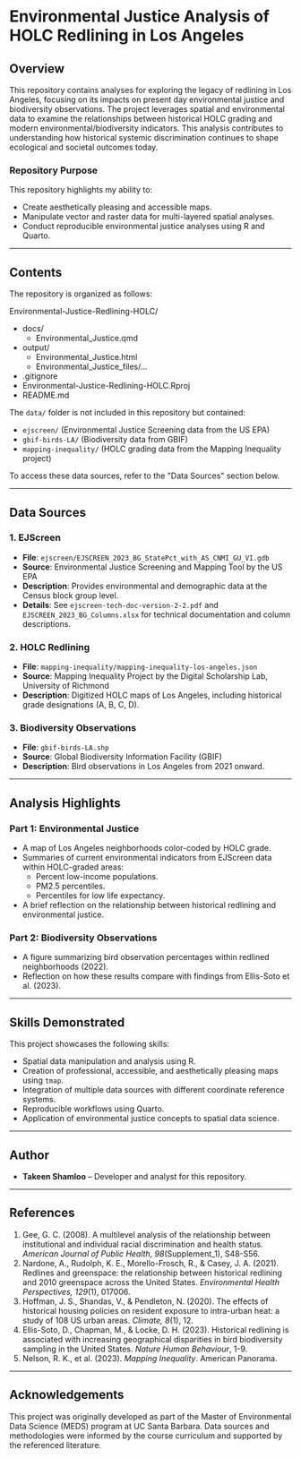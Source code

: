 # Environmental Justice Analysis of HOLC Redlining in Los Angeles

## Overview
This repository contains analyses for exploring the legacy of redlining in 
Los Angeles, focusing on its impacts on present day environmental justice and 
biodiversity observations. The project leverages spatial and environmental data 
to examine the relationships between historical HOLC grading and 
modern environmental/biodiversity indicators. This analysis contributes to 
understanding how historical systemic discrimination continues to shape 
ecological and societal outcomes today.

### Repository Purpose
This repository highlights my ability to:
- Create aesthetically pleasing and accessible maps.
- Manipulate vector and raster data for multi-layered spatial analyses.
- Conduct reproducible environmental justice analyses using R and Quarto.

---

## Contents
The repository is organized as follows:

Environmental-Justice-Redlining-HOLC/
- docs/
  - Environmental_Justice.qmd
- output/
  - Environmental_Justice.html 
  - Environmental_Justice_files/...
- .gitignore
- Environmental-Justice-Redlining-HOLC.Rproj
- README.md 


The `data/` folder is not included in this repository but contained:
- `ejscreen/` (Environmental Justice Screening data from the US EPA)
- `gbif-birds-LA/` (Biodiversity data from GBIF)
- `mapping-inequality/` (HOLC grading data from the Mapping Inequality project)

To access these data sources, refer to the "Data Sources" section below.

---

## Data Sources
### 1. EJScreen
- **File**: `ejscreen/EJSCREEN_2023_BG_StatePct_with_AS_CNMI_GU_VI.gdb`
- **Source**: Environmental Justice Screening and Mapping Tool by the US EPA
- **Description**: Provides environmental and demographic data at the Census block group level.
- **Details**: See `ejscreen-tech-doc-version-2-2.pdf` and `EJSCREEN_2023_BG_Columns.xlsx` for technical documentation and column descriptions.

### 2. HOLC Redlining
- **File**: `mapping-inequality/mapping-inequality-los-angeles.json`
- **Source**: Mapping Inequality Project by the Digital Scholarship Lab, University of Richmond
- **Description**: Digitized HOLC maps of Los Angeles, including historical grade designations (A, B, C, D).

### 3. Biodiversity Observations
- **File**: `gbif-birds-LA.shp`
- **Source**: Global Biodiversity Information Facility (GBIF)
- **Description**: Bird observations in Los Angeles from 2021 onward.

---

## Analysis Highlights
### Part 1: Environmental Justice
- A map of Los Angeles neighborhoods color-coded by HOLC grade.
- Summaries of current environmental indicators from EJScreen data within HOLC-graded areas:
  - Percent low-income populations.
  - PM2.5 percentiles.
  - Percentiles for low life expectancy.
- A brief reflection on the relationship between historical redlining and environmental justice.

### Part 2: Biodiversity Observations
- A figure summarizing bird observation percentages within redlined neighborhoods (2022).
- Reflection on how these results compare with findings from Ellis-Soto et al. (2023).

---

## Skills Demonstrated
This project showcases the following skills:
- Spatial data manipulation and analysis using R.
- Creation of professional, accessible, and aesthetically pleasing maps using `tmap`.
- Integration of multiple data sources with different coordinate reference systems.
- Reproducible workflows using Quarto.
- Application of environmental justice concepts to spatial data science.

---

## Author
- **Takeen Shamloo** – Developer and analyst for this repository.

---

## References
1. Gee, G. C. (2008). A multilevel analysis of the relationship between institutional and individual racial discrimination and health status. *American Journal of Public Health, 98*(Supplement_1), S48-S56.
2. Nardone, A., Rudolph, K. E., Morello-Frosch, R., & Casey, J. A. (2021). Redlines and greenspace: the relationship between historical redlining and 2010 greenspace across the United States. *Environmental Health Perspectives, 129*(1), 017006.
3. Hoffman, J. S., Shandas, V., & Pendleton, N. (2020). The effects of historical housing policies on resident exposure to intra-urban heat: a study of 108 US urban areas. *Climate, 8*(1), 12.
4. Ellis-Soto, D., Chapman, M., & Locke, D. H. (2023). Historical redlining is associated with increasing geographical disparities in bird biodiversity sampling in the United States. *Nature Human Behaviour*, 1-9.
5. Nelson, R. K., et al. (2023). *Mapping Inequality*. American Panorama.

---

## Acknowledgements
This project was originally developed as part of the Master of Environmental Data Science (MEDS) program at UC Santa Barbara. Data sources and methodologies were informed by the course curriculum and supported by the referenced literature.
